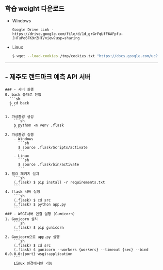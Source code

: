 ## 학습 weight 다운로드   

  - Windows
    ```
    Google Drive Link - https://drive.google.com/file/d/1d_grGrFqUfF6AFpfu-JHFuPo6FK9rZHT/view?usp=sharing
    ```
  - Linux
    ```sh
    $ wget --load-cookies /tmp/cookies.txt "https://docs.google.com/uc?export=download&confirm=$(wget --quiet --save-cookies /tmp/cookies.txt --keep-session-cookies --no-check-certificate 'https://docs.google.com/uc?export=download&id=1d_grGrFqUfF6AFpfu-JHFuPo6FK9rZHT' -O- | sed -rn 's/.*confirm=([0-9A-Za-z_]+).*/\1\n/p')&id=1d_grGrFqUfF6AFpfu-JHFuPo6FK9rZHT" -O model.h5 && rm -rf /tmp/cookies.txt
    ```

---

## - 제주도 랜드마크 예측 API 서버

    ### - 서버 실행
    0. back 폴더로 진입
      ```sh
      $ cd back
      ```

    1. 가상환경 생성
        ```sh
        $ python -m venv .flask
        ```
    2. 가상환경 실행
        - Windows
          ```sh
          $ source .flask/Scripts/activate
          ```
        - Linux
          ```sh
          $ source .flask/bin/activate
          ```
    3. 필요 패키지 설치
        ```sh
        (.flask) $ pip install -r requirements.txt
        ```
    4. flask 서버 실행
        ```sh
        (.flask) $ cd src
        (.flask) $ python app.py
        ```
    ### - WSGI서버 연결 실행 (Gunicorn)
    1. Gunicorn 설치
        ```sh
        (.flask) $ pip gunicorn
        ```
    2. Gunicorn으로 app.py 실행
        ```sh
        (.flask) $ cd src
        (.flask) $ gunicorn --workers {workers} --timeout {sec} --bind 0.0.0.0:{port} wsgi:application
        ```
        Linux 환경에서만 가능
